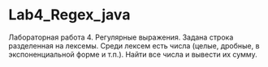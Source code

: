 # Lab4_Regex_java
Лабораторная работа 4. Регулярные выражения.
Задана строка разделенная на лексемы. Среди лексем есть числа (целые, дробные, в экспоненциальной форме и т.п.). Найти все числа и вывести их сумму.
